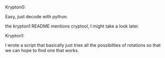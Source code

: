 Krypton0:

Easy, just decode with python.

the krypton1 README mentions cryptool, I might take a look later.

Krypton1: 

I wrote a script that basically just tries all the possibilties of rotations so that we can hope to find one that works.

